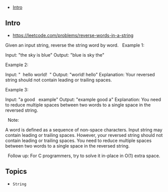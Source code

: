 - [Intro](#intro)

## Intro

- https://leetcode.com/problems/reverse-words-in-a-string

Given an input string, reverse the string word by word.
 
Example 1:

Input: "the sky is blue"
Output: "blue is sky the"

Example 2:

Input: "  hello world!  "
Output: "world! hello"
Explanation: Your reversed string should not contain leading or trailing spaces.

Example 3:

Input: "a good   example"
Output: "example good a"
Explanation: You need to reduce multiple spaces between two words to a single space in the reversed string.

 
Note:

A word is defined as a sequence of non-space characters.
Input string may contain leading or trailing spaces. However, your reversed string should not contain leading or trailing spaces.
You need to reduce multiple spaces between two words to a single space in the reversed string.

 
Follow up:
For C programmers, try to solve it in-place in O(1) extra space.

## Topics

- `String`


